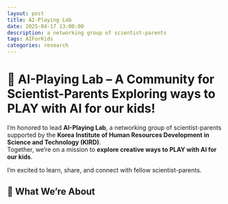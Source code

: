 ```yaml
---
layout: post
title: AI-Playing Lab
date: 2025-04-17 13:00:00
description: a networking group of scientist-parents
tags: AIForKids
categories: research
---
```


# 🧠 AI-Playing Lab – A Community for Scientist-Parents Exploring ways to PLAY with AI for our kids!

I’m honored to lead **AI-Playing Lab**, a networking group of scientist-parents supported by the **Korea Institute of Human Resources Development in Science and Technology (KIRD)**.  
Together, we’re on a mission to **explore creative ways to PLAY with AI for our kids**.

I’m excited to learn, share, and connect with fellow scientist-parents.

## 🌟 What We’re About